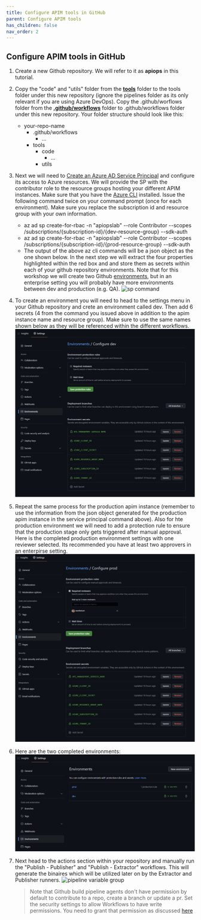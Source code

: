 ```yaml
---
title: Configure APIM tools in GitHub
parent: Configure APIM tools
has_children: false
nav_order: 2
---
```


 
## Configure APIM tools in GitHub


1. Create a new Github repository. We will refer to it as **apiops** in this tutorial.
2. Copy the "code" and "utils" folder from the [**tools**](https://github.com/Azure/apiops/tree/main/tools) folder to the tools folder under this new repository (ignore the pipelines folder as its only relevant if you are using Azure DevOps). Copy the .github/worflows folder from the [**.github/workflows**](https://github.com/Azure/apiops/tree/main/.github/workflows) folder to .github/workflows folder under this new repository. Your folder structure should look like this:
    - your-repo-name
        - .github/workflows
            - ...
        - tools
            - code
                - ...
            - utils
3. Next we will need to [Create an Azure AD Service Principal](https://docs.microsoft.com/en-us/cli/azure/ad/sp?view=azure-cli-latest#az-ad-sp-create-for-rbac) and configure its access to Azure resources. We will provide the SP with the contributor role to the resource groups hosting your different APIM instances. Make sure that you have the [Azure CLI](https://docs.microsoft.com/en-us/cli/azure/install-azure-cli) installed. Issue the following command twice on your command prompt (once for each environment). Make sure you replace the subscription id and resource group with your own information.
    - az ad sp create-for-rbac -n "apiopslab" --role Contributor --scopes /subscriptions/{subscription-id}/{dev-resource-group} --sdk-auth
    - az ad sp create-for-rbac -n "apiopslab" --role Contributor --scopes /subscriptions/{subscription-id}/{prod-resource-group} --sdk-auth
    - The output of the above az cli commands will be a json object as the one shown below. In the next step we will extract the four properties highlighted within the red box and and store them as secrets within each of your github repository environments. Note that for this workshop we will create two Github [environments](https://docs.github.com/en/actions/deployment/targeting-different-environments/using-environments-for-deployment), but in an enterprise setting you will probably have more environments between dev and production (e.g. QA). ![sp command](../../assets/images/sp_command_output.png)
4.  To create an environment you will need to head to the settings menu in your Github repository and crete an environment called dev. Then add 6 secrets (4 from the command you issued above in addition to the apim instance name and resource group). Make sure to use the same names shown below as they will be referenced within the different workflows. ![github dev environment](../../assets/images/github_dev_environment.png)
5. Repeat the same process for the production apim instance (remember to use the information from the json object generated for the production apim instance in the service principal command above). Also for hte production environment we will need to add a protection rule to ensure that the production stage only gets triggered after manual approval. Here is the completed production environment settings with one reviewer selected. Its recommended you have at least two approvers in an enterpirse setting. ![github prod environment](../../assets/images/github_prod_environment.png)
6. Here are the two completed environments: ![github environment](../../assets/images/Github_Environments.png)

7. Next head to the actions section within your repository and manually run the "Publish - Publisher" and "Publish - Extractor" workflows. This will generate the binaires which will be utilized later on by the Extractor and Publisher runners. ![pipeline variable group](../../assets/images/GithubActionsPublishers.png)
    >Note that Github build pipeline agents don't have permission by default to contribute to a repo, create a branch or update a pr. Set the security settings to allow Workflows to have write permissions.
You need to grant that permission as discussed [here](https://docs.github.com/en/repositories/managing-your-repositorys-settings-and-features/enabling-features-for-your-repository/managing-github-actions-settings-for-a-repository#setting-the-permissions-of-the-github_token-for-your-repository)
